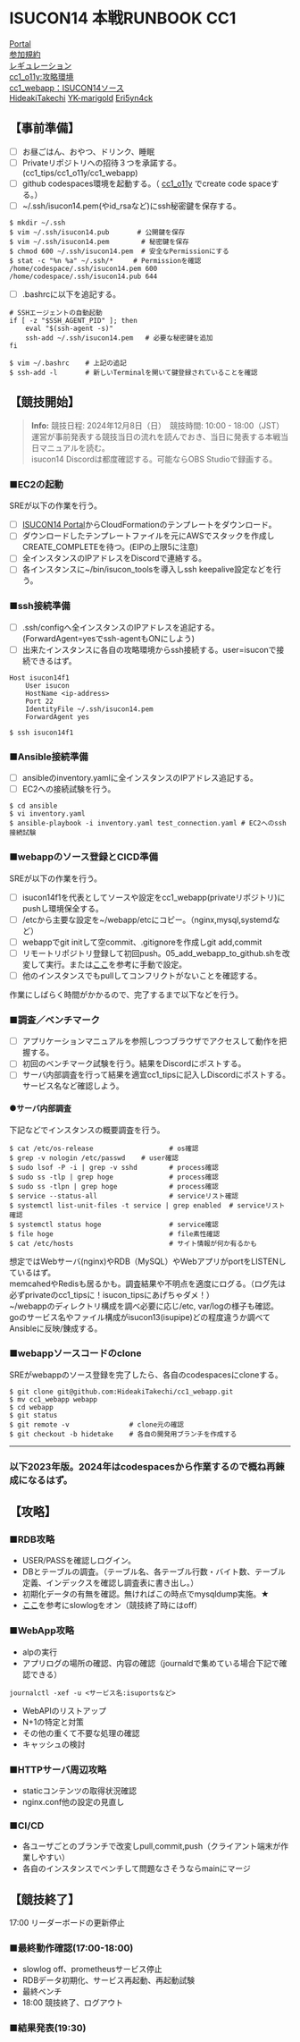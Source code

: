 # ISUCON14 本戦RUNBOOK CC1 
[Portal](https://portal.isucon.net/)  
[参加規約](https://isucon.net/archives/58657108.html)  
[レギュレーション](https://isucon.net/archives/58657116.html)   
[cc1_o11y:攻略環境](https://github.com/HideakiTakechi/cc1_o11y)  
[cc1_webapp：ISUCON14ソース](https://github.com/HideakiTakechi/cc1_webapp)  
[HideakiTakechi](https://github.com/HideakiTakechi) [YK-marigold](https://github.com/YK-marigold) [Eri5yn4ck](https://github.com/Eri5yn4ck)

## 【事前準備】
- [ ] お昼ごはん、おやつ、ドリンク、睡眠  
- [ ] Privateリポジトリへの招待３つを承諾する。(cc1_tips/cc1_o11y/cc1_webapp)
- [ ] github codespaces環境を起動する。（ [cc1_o11y](https://github.com/HideakiTakechi/cc1_o11y) でcreate code spaceする。）
- [ ] ~/.ssh/isucon14.pem(やid_rsaなど)にssh秘密鍵を保存する。
```
$ mkdir ~/.ssh
$ vim ~/.ssh/isucon14.pub       # 公開鍵を保存
$ vim ~/.ssh/isucon14.pem        # 秘密鍵を保存
$ chmod 600 ~/.ssh/isucon14.pem  # 安全なPermissionにする
$ stat -c "%n %a" ~/.ssh/*     # Permissionを確認
/home/codespace/.ssh/isucon14.pem 600
/home/codespace/.ssh/isucon14.pub 644
```
- [ ] .bashrcに以下を追記する。
```
# SSHエージェントの自動起動
if [ -z "$SSH_AGENT_PID" ]; then
    eval "$(ssh-agent -s)"
    ssh-add ~/.ssh/isucon14.pem   # 必要な秘密鍵を追加
fi
```
```
$ vim ~/.bashrc    # 上記の追記
$ ssh-add -l       # 新しいTerminalを開いて鍵登録されていることを確認
```

## 【競技開始】
> **Info:** 競技日程: 2024年12月8日（日）　競技時間: 10:00 - 18:00（JST）  
運営が事前発表する競技当日の流れを読んでおき、当日に発表する本戦当日マニュアルを読む。  
isucon14 Discordは都度確認する。可能ならOBS Studioで録画する。    

### ■EC2の起動
SREが以下の作業を行う。
- [ ] [ISUCON14 Portal](https://portal.isucon.net)からCloudFormationのテンプレートをダウンロード。  
- [ ] ダウンロードしたテンプレートファイルを元にAWSでスタックを作成しCREATE_COMPLETEを待つ。(EIPの上限5に注意)  
- [ ] 全インスタンスのIPアドレスをDiscordで連絡する。
- [ ] 各インスタンスに~/bin/isucon_toolsを導入しssh keepalive設定などを行う。

### ■ssh接続準備  
- [ ] .ssh/configへ全インスタンスのIPアドレスを追記する。(ForwardAgent=yesでssh-agentもONにしよう)　
- [ ] 出来たインスタンスに各自の攻略環境からssh接続する。user=isuconで接続できるはず。
```
Host isucon14f1
    User isucon
    HostName <ip-address>
    Port 22
    IdentityFile ~/.ssh/isucon14.pem
    ForwardAgent yes
```
```
$ ssh isucon14f1
```
### ■Ansible接続準備  
- [ ] ansibleのinventory.yamlに全インスタンスのIPアドレス追記する。
- [ ] EC2への接続試験を行う。
```
$ cd ansible
$ vi inventory.yaml
$ ansible-playbook -i inventory.yaml test_connection.yaml # EC2へのssh接続試験
```

### ■webappのソース登録とCICD準備
SREが以下の作業を行う。
- [ ] isucon14f1を代表としてソースや設定をcc1_webapp(privateリポジトリ)にpushし環境保全する。  
- [ ] /etcから主要な設定を~/webapp/etcにコピー。（nginx,mysql,systemdなど）
- [ ] webappでgit initして空commit、.gitignoreを作成しgit add,commit
- [ ] リモートリポジトリ登録して初回push。05_add_webapp_to_github.shを改変して実行。または[ここ](https://github.com/ChallengeClub/isucon_tips/blob/main/2023/20231019_webapp_to_github.md)を参考に手動で設定。
- [ ] 他のインスタンスでもpullしてコンフリクトがないことを確認する。  

作業にしばらく時間がかかるので、完了するまで以下などを行う。

### ■調査／ベンチマーク
- [ ] アプリケーションマニュアルを参照しつつブラウザでアクセスして動作を把握する。
- [ ] 初回のベンチマーク試験を行う。結果をDiscordにポストする。
- [ ] サーバ内部調査を行って結果を適宜cc1_tipsに記入しDiscordにポストする。サービス名など確認しよう。

#### ●サーバ内部調査
下記などでインスタンスの概要調査を行う。  
```
$ cat /etc/os-release                   # os確認  
$ grep -v nologin /etc/passwd    # user確認  
$ sudo lsof -P -i | grep -v sshd        # process確認
$ sudo ss -tlp | grep hoge              # process確認
$ sudo ss -tlpn | grep hoge             # process確認
$ service --status-all                  # serviceリスト確認
$ systemctl list-unit-files -t service | grep enabled  # serviceリスト確認
$ systemctl status hoge                 # service確認
$ file hoge                             # file素性確認
$ cat /etc/hosts                        # サイト情報が何か有るかも
```
想定ではWebサーバ(nginx)やRDB（MySQL）やWebアプリがportをLISTENしているはず。  
memcahedやRedisも居るかも。調査結果や不明点を適度にログる。（ログ先は必ずprivateのcc1_tipsに！isucon_tipsにあげちゃダメ！）  
~/webappのディレクトリ構成を調べ必要に応じ/etc, var/logの様子も確認。  
goのサービス名やファイル構成がisucon13(isupipe)どの程度違うか調べてAnsibleに反映/錬成する。  

### ■webappソースコードのclone
SREがwebappのソース登録を完了したら、各自のcodespacesにcloneする。
```
$ git clone git@github.com:HideakiTakechi/cc1_webapp.git
$ mv cc1_webapp webapp
$ cd webapp
$ git status
$ git remote -v               # clone元の確認
$ git checkout -b hidetake    # 各自の開発用ブランチを作成する
```

-----
### 以下2023年版。2024年はcodespacesから作業するので概ね再錬成になるはず。

## 【攻略】
### ■RDB攻略
- USER/PASSを確認しログイン。
- DBとテーブルの調査。（テーブル名、各テーブル行数・バイト数、テーブル定義、インデックスを確認し調査表に書き出し。）
- 初期化データの有無を確認。無ければこの時点でmysqldump実施。★
- [ここ](20231005_mysql_slowlog.md)を参考にslowlogをオン（競技終了時にはoff）
### ■WebApp攻略
- alpの実行
- アプリログの場所の確認、内容の確認（journaldで集めている場合下記で確認できる）
```
journalctl -xef -u <サービス名:isuportsなど>
```
- WebAPIのリストアップ
- N+1の特定と対策
- その他の重くて不要な処理の確認
- キャッシュの検討
### ■HTTPサーバ周辺攻略
- staticコンテンツの取得状況確認
- nginx.conf他の設定の見直し

### ■CI/CD
- 各ユーザごとのブランチで改変しpull,commit,push（クライアント端末が作業しやすい）
- 各自のインスタンスでベンチして問題なさそうならmainにマージ

## 【競技終了】
17:00 リーダーボードの更新停止
### ■最終動作確認(17:00-18:00)
- slowlog off、prometheusサービス停止
- RDBデータ初期化、サービス再起動、再起動試験
- 最終ベンチ
- 18:00 競技終了、ログアウト

### ■結果発表(19:30)
